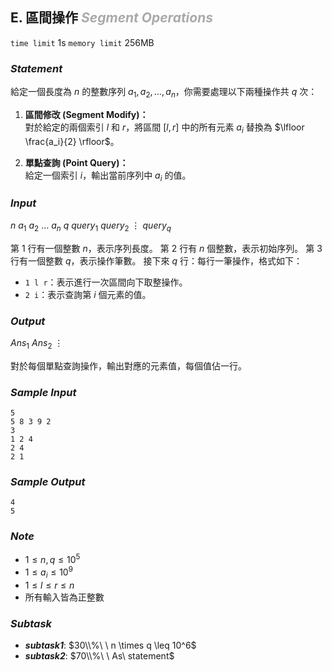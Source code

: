 ## **E. 區間操作** ***<font color = '#AAAAAA'> Segment Operations </font>***

`time limit` 1s
`memory limit` 256MB

### ***Statement***
給定一個長度為 $n$ 的整數序列 $a_1, a_2, \ldots, a_n$，你需要處理以下兩種操作共 $q$ 次：

1. **區間修改 (Segment Modify)：**  
   對於給定的兩個索引 $l$ 和 $r$，將區間 $[l, r]$ 中的所有元素 $a_i$ 替換為 $\lfloor \frac{a_i}{2} \rfloor$。  

2. **單點查詢 (Point Query)：**  
   給定一個索引 $i$，輸出當前序列中 $a_i$ 的值。


### ***Input***
$n$
$a_1\ a_2\ \ldots\ a_n$
$q$
$query_1$
$query_2$
$\vdots$
$query_q$


第 1 行有一個整數 $n$，表示序列長度。
第 2 行有 $n$ 個整數，表示初始序列。
第 3 行有一個整數 $q$，表示操作筆數。 
接下來 $q$ 行：每行一筆操作，格式如下：
- `1 l r`：表示進行一次區間向下取整操作。
- `2 i`：表示查詢第 $i$ 個元素的值。



### ***Output***
$Ans_1$
$Ans_2$
$\vdots$

對於每個單點查詢操作，輸出對應的元素值，每個值佔一行。

<div class = 'page' />

### ***Sample Input***
```
5
5 8 3 9 2
3
1 2 4
2 4
2 1
```

### ***Sample Output***
```
4
5
```


### ***Note***
* $1 \leq n, q \leq 10^5$
* $1 \leq a_i \leq 10^9$
* $1 \leq l \leq r \leq n$
* 所有輸入皆為正整數


### ***Subtask***

 - ***subtask1***: $30\\%\ \ n \times q \leq 10^6$
 - ***subtask2***: $70\\%\ \ As\ statement$